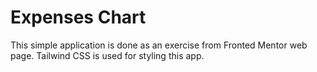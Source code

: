 # Expenses Chart

This simple application is done as an exercise from Fronted Mentor web page.
Tailwind CSS is used for styling this app.
